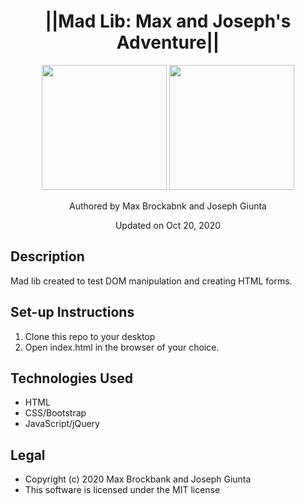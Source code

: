 <h1 align="center">||Mad Lib: Max and Joseph's Adventure||</h1>
<div align="center">
<img src="https://github.com/MaxBrockbank.png" width="200px" height="auto" >
<img src="https://github.com/GiuntaJC" width="200px" height="auto" >

</div>
<p align="center">Authored by Max Brockabnk and Joseph Giunta</p>
<p align="center">Updated on Oct 20, 2020</p>

## Description
Mad lib created to test DOM manipulation and creating HTML forms.

## Set-up Instructions
1. Clone this repo to your desktop
2. Open index.html in the browser of your choice.

## Technologies Used
* HTML
* CSS/Bootstrap
* JavaScript/jQuery

## Legal
* Copyright (c) 2020 Max Brockbank and Joseph Giunta
* This software is licensed under the MIT license